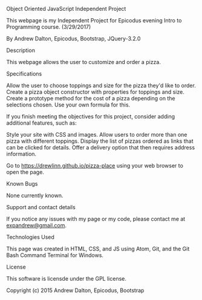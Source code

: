 Object Oriented JavaScript Independent Project

This webpage is my Independent Project for Epicodus evening Intro to Programming course. (3/29/2017)

By Andrew Dalton, Epicodus, Bootstrap, JQuery-3.2.0

Description

This webpage allows the user to customize and order a pizza.

Specifications

Allow the user to choose toppings and size for the pizza they'd like to order.
Create a pizza object constructor with properties for toppings and size.
Create a prototype method for the cost of a pizza depending on the selections chosen. Use your own formula for this.

If you finish meeting the objectives for this project, consider adding additional features, such as:

Style your site with CSS and images.
Allow users to order more than one pizza with different toppings.
Display the list of pizzas ordered as links that can be clicked for details.
Offer a delivery option that then requires address information.

Go to https://drewlinn.github.io/pizza-place using your web browser to open the page.

Known Bugs

None currently known.

Support and contact details

If you notice any issues with my page or my code, please contact me at expandrew@gmail.com.

Technologies Used

This page was created in HTML, CSS, and JS using Atom, Git, and the Git Bash Command Terminal for Windows.

License

This software is licensde under the GPL license.

Copyright (c) 2015 Andrew Dalton, Epicodus, Bootstrap
